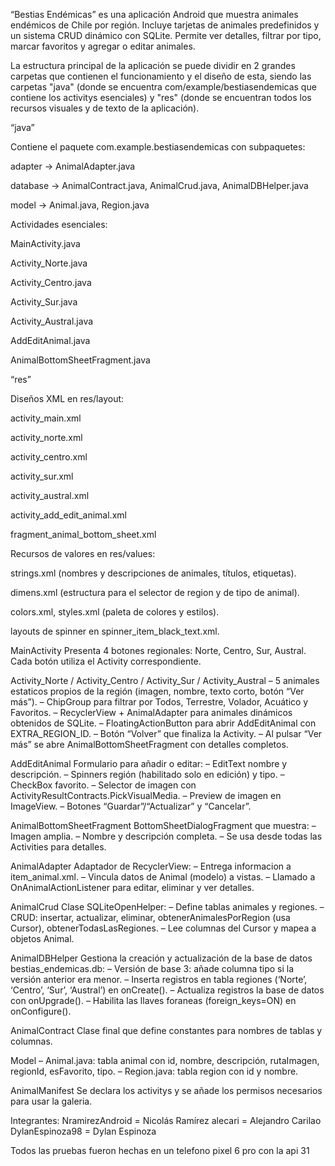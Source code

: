 “Bestias Endémicas” es una aplicación Android que muestra animales endémicos de Chile por región.
Incluye tarjetas de animales predefinidos y un sistema CRUD dinámico con SQLite.
Permite ver detalles, filtrar por tipo, marcar favoritos y agregar o editar animales.

La estructura principal de la aplicación se puede dividir en 2 grandes carpetas que contienen el funcionamiento y
el diseño de esta, siendo las carpetas "java" (donde se encuentra com/example/bestiasendemicas que contiene los activitys esenciales)
y "res" (donde se encuentran todos los recursos visuales y de texto de la aplicación).

“java”

Contiene el paquete com.example.bestiasendemicas con subpaquetes:

adapter → AnimalAdapter.java

database → AnimalContract.java, AnimalCrud.java, AnimalDBHelper.java

model → Animal.java, Region.java

Actividades esenciales:

MainActivity.java

Activity_Norte.java

Activity_Centro.java

Activity_Sur.java

Activity_Austral.java

AddEditAnimal.java

AnimalBottomSheetFragment.java

“res”

Diseños XML en res/layout:

activity_main.xml

activity_norte.xml

activity_centro.xml

activity_sur.xml

activity_austral.xml

activity_add_edit_animal.xml

fragment_animal_bottom_sheet.xml

Recursos de valores en res/values:

strings.xml (nombres y descripciones de animales, títulos, etiquetas).

dimens.xml (estructura para el selector de region y de tipo de animal).

colors.xml, styles.xml (paleta de colores y estilos).

layouts de spinner en spinner_item_black_text.xml.

MainActivity
Presenta 4 botones regionales: Norte, Centro, Sur, Austral. Cada botón utiliza el Activity correspondiente.

Activity_Norte / Activity_Centro / Activity_Sur / Activity_Austral
– 5 animales estaticos propios de la región (imagen, nombre, texto corto, botón “Ver más”).
– ChipGroup para filtrar por Todos, Terrestre, Volador, Acuático y Favoritos.
– RecyclerView + AnimalAdapter para animales dinámicos obtenidos de SQLite.
– FloatingActionButton para abrir AddEditAnimal con EXTRA_REGION_ID.
– Botón “Volver” que finaliza la Activity.
– Al pulsar “Ver más” se abre AnimalBottomSheetFragment con detalles completos.

AddEditAnimal
Formulario para añadir o editar:
– EditText nombre y descripción.
– Spinners región (habilitado solo en edición) y tipo.
– CheckBox favorito.
– Selector de imagen con ActivityResultContracts.PickVisualMedia.
– Preview de imagen en ImageView.
– Botones “Guardar”/“Actualizar” y “Cancelar”.

AnimalBottomSheetFragment
BottomSheetDialogFragment que muestra:
– Imagen amplia.
– Nombre y descripción completa.
– Se usa desde todas las Activities para detalles.

AnimalAdapter
Adaptador de RecyclerView:
– Entrega informacion a item_animal.xml.
– Vincula datos de Animal (modelo) a vistas.
– Llamado a OnAnimalActionListener para editar, eliminar y ver detalles.

AnimalCrud
Clase SQLiteOpenHelper:
– Define tablas animales y regiones.
– CRUD: insertar, actualizar, eliminar, obtenerAnimalesPorRegion (usa Cursor), obtenerTodasLasRegiones.
– Lee columnas del Cursor y mapea a objetos Animal.

AnimalDBHelper
Gestiona la creación y actualización de la base de datos bestias_endemicas.db:
– Versión de base 3: añade columna tipo si la versión anterior era menor.
– Inserta registros en tabla regiones (‘Norte’, ‘Centro’, ‘Sur’, ‘Austral’) en onCreate().
– Actualiza registros la base de datos con onUpgrade().
– Habilita las llaves foraneas (foreign_keys=ON) en onConfigure().

AnimalContract
Clase final que define constantes para nombres de tablas y columnas.

Model
– Animal.java: tabla animal con id, nombre, descripción, rutaImagen, regionId, esFavorito, tipo.
– Region.java: tabla region con id y nombre.

AnimalManifest
Se declara los activitys y se añade los permisos necesarios para usar la galeria.

Integrantes:
NramirezAndroid = Nicolás Ramírez
alecari = Alejandro Carilao
DylanEspinoza98 = Dylan Espinoza

Todos las pruebas fueron hechas en un telefono pixel 6 pro con la api 31
